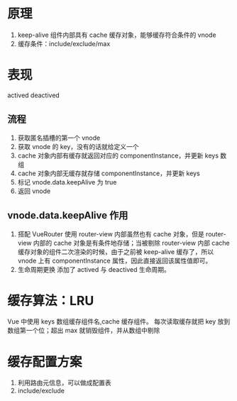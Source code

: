 <!-- @format -->

# 原理

1. keep-alive 组件内部具有 cache 缓存对象，能够缓存符合条件的 vnode
2. 缓存条件：include/exclude/max

# 表现

actived
deactived

## 流程

1. 获取匿名插槽的第一个 vnode
2. 获取 vnode 的 key，没有的话就给定义一个
3. cache 对象内部有缓存就返回对应的 componentInstance，并更新 keys 数组
4. cache 对象内部无缓存就存储 componentInstance，并更新 keys
5. 标记 vnode.data.keepAlive 为 true
6. 返回 vnode

## vnode.data.keepAlive 作用

1. 搭配 VueRouter 使用
   router-view 内部虽然也有 cache 对象，但是 router-view 内部的 cache 对象是有条件地存储；当被剔除 router-view 内部 cache 缓存对象的组件二次渲染的时候，由于之前被 keep-alive 缓存了，所以 vnode 上有 componentInstance 属性，因此直接返回该属性值即可。
2. 生命周期更换
   添加了 actived 与 deactived 生命周期。

# 缓存算法：LRU

Vue 中使用 keys 数组缓存组件名,cache 缓存组件。
每次读取缓存就把 key 放到数组第一个位；超出 max 就销毁组件，并从数组中剔除

# 缓存配置方案

1. 利用路由元信息，可以做成配置表
   <keep-alive>
   <router-view v-if="$route.meta.keepAlive"></router-view>
   </keep-alive>
   <router-view v-if="!$route.meta.keepAlive"></router-view>
2. include/exclude
